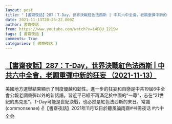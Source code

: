 ```yaml
---
layout: post
title: "【書齋夜話】287：T-Day，世界決戰紅色法西斯 | 中共六中全會，老調重彈中新的狂妄 （2021-11-13）"
date: 2021-11-13T20:26:22.000Z
author: 書齋夜話
from: https://www.youtube.com/watch?v=i4FOU_I21Sw
tags: [ 書齋夜話 ]
comments: True
categories: [ 書齋夜話 ]
---
```

<!--1636835182000-->
[【書齋夜話】287：T-Day，世界決戰紅色法西斯 | 中共六中全會，老調重彈中新的狂妄 （2021-11-13）](https://www.youtube.com/watch?v=i4FOU_I21Sw)
------

<div>
美國地方選舉結果顯示了制度優越和韌性。進一步的狂妄和自戀是中共19屆6中全會公報老調重彈以外的新話語。習近平已經不再滿足於中國的“一尊”，志在“21世紀的馬克思”。T-Day可能是世紀決戰，也必然是紅色法西斯的末日。常識(commonsense) ✌【書齋夜話】2021年11月12日於聽風論雨齋#书斋夜话 #六中全会
</div>
